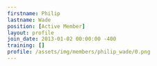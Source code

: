```yaml
---
firstname: Philip
lastname: Wade
position: [Active Member]
layout: profile
join_date: 2013-01-02 00:00:00 -400
training: []
profile: /assets/img/members/philip_wade/0.png
---
```

